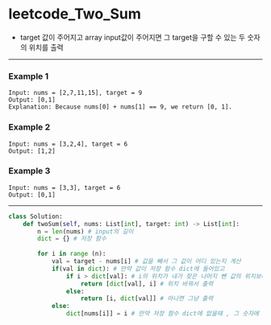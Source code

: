 # leetcode_Two_Sum
+ target 값이 주어지고 array input값이 주어지면 그 target을 구할 수 있는 두 숫자의 위치를 출력
----
### Example 1
```
Input: nums = [2,7,11,15], target = 9
Output: [0,1]
Explanation: Because nums[0] + nums[1] == 9, we return [0, 1].
```
### Example 2
```
Input: nums = [3,2,4], target = 6
Output: [1,2]
```
### Example 3
```
Input: nums = [3,3], target = 6
Output: [0,1]
```
----
```python
class Solution:
    def twoSum(self, nums: List[int], target: int) -> List[int]:
        n = len(nums) # input의 길이
        dict = {} # 저장 함수
        
        for i in range (n):
            val = target - nums[i] # 값을 빼서 그 값이 어디 있는지 계산
            if(val in dict): # 만약 값이 저장 함수 dict에 들어있고
                if i > dict[val]: # i의 위치가 내가 찾은 나머지 뺀 값의 위치보다 크면
                    return [dict[val], i] # 위치 바꿔서 출력
                else:
                    return [i, dict[val]] # 아니면 그냥 출력
            else:
                dict[nums[i]] = i # 만약 저장 함수 dict에 없을때 , 그 숫자에 i index값을 저장
```

